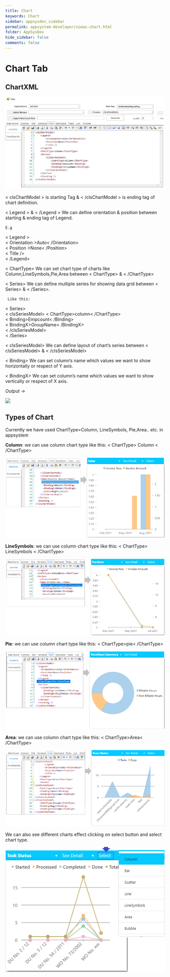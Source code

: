 ```yaml
---
title: Chart
keywords: Chart
sidebar: appsysdev_sidebar
permalink: appsystem-developer/views-chart.html
folder: AppSysDev
hide_sidebar: false
comments: false
---
```


# Chart Tab

## ChartXML

![](/images/chartxml.jpg)

< clsChartModel >  is starting Tag & < /clsChartModel >  is ending tag of chart definition.

< Legend >  & < /Legend >  We can define orientation & position between starting & ending tag of Legend.

    E.g
	 
< Legend >        
< Orientation >Auto< /Orientation>   
< Position >None< /Position>    
< Title />    
< /Legend>

    
< ChartType> We can set chart type of charts like Column,LineSymbols,Pie,Area between < ChartType>  & < /ChartType> 

< Series>   We can define multiple series for showing data grid between < Series> & < /Series>.   
    
     Like this: 
	 
< Series>      
< clsSeriesModel> 
< ChartType>column< /ChartType>      
< Binding>Empcount< /Binding>          
< BindingX>GroupName< /BindingX>     
< /clsSeriesModel>      
< /Series>   


< clsSeriesModel> We can define layout of chart’s series between < clsSeriesModel> & < /clsSeriesModel> 

< Binding> We can set column’s name which values we want to show horizontally or respect of Y axis.

< BindingX> We can set column’s name which values we want to show vertically or respect of X axis.
 
*Output ->*

![](/images/chartxmloutput.png)

## Types of Chart 

Currently we have used ChartType=Column, LineSymbols, Pie,Area.. etc. in appsystem

**Column**: we can use column chart type like this: < ChartType> Column < /ChartType>

![](/images/columnchart.png)

**LineSymbols**: we can use column chart type like this: < ChartType> LineSymbols < /ChartType>

![](/images/linechart.png)

**Pie**: we can use column chart type like this: < ChartType>pie< /ChartType>

![](/images/piechart.png)

**Area**: we can use column chart type like this: < ChartType>Area< /ChartType>

![](/images/areachart.png)

We can also see different charts effect clicking on select button and select chart type.

![](/images/chartselection.png)


